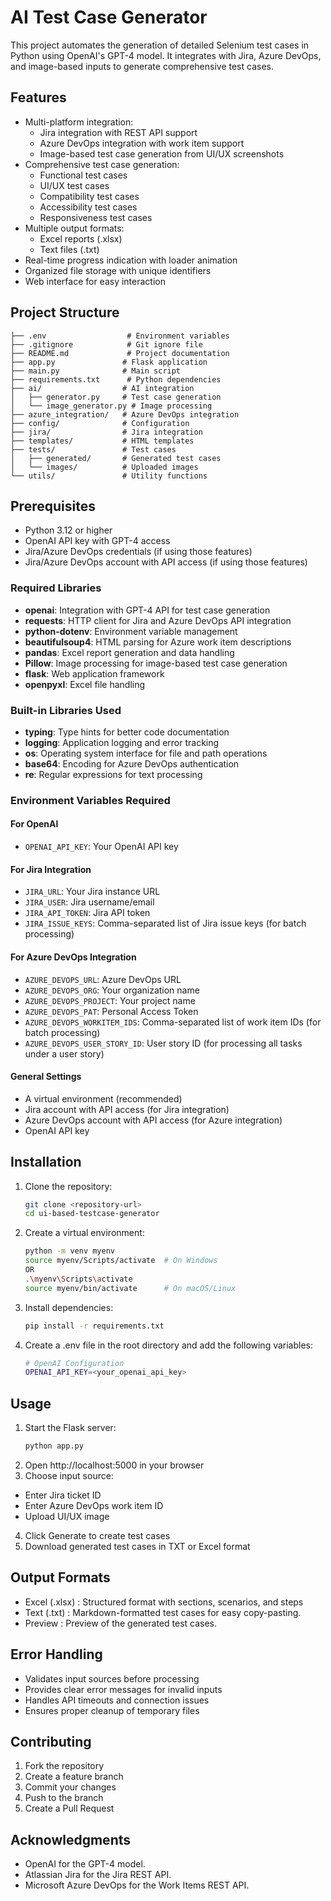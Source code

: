 
# AI Test Case Generator

This project automates the generation of detailed Selenium test cases in Python using OpenAI's GPT-4 model. It integrates with Jira, Azure DevOps, and image-based inputs to generate comprehensive test cases.

## Features

- Multi-platform integration:
  - Jira integration with REST API support
  - Azure DevOps integration with work item support
  - Image-based test case generation from UI/UX screenshots
- Comprehensive test case generation:
  - Functional test cases
  - UI/UX test cases
  - Compatibility test cases
  - Accessibility test cases
  - Responsiveness test cases
- Multiple output formats:
  - Excel reports (.xlsx)
  - Text files (.txt)
- Real-time progress indication with loader animation
- Organized file storage with unique identifiers
- Web interface for easy interaction

## Project Structure

```tree
├── .env                  # Environment variables
├── .gitignore            # Git ignore file
├── README.md             # Project documentation
├── app.py               # Flask application
├── main.py              # Main script
├── requirements.txt      # Python dependencies
├── ai/                  # AI integration
│   ├── generator.py     # Test case generation
│   └── image_generator.py # Image processing
├── azure_integration/   # Azure DevOps integration
├── config/              # Configuration
├── jira/                # Jira integration
├── templates/           # HTML templates
├── tests/               # Test cases
│   ├── generated/       # Generated test cases
│   └── images/          # Uploaded images
└── utils/               # Utility functions
```


## Prerequisites

- Python 3.12 or higher
- OpenAI API key with GPT-4 access
- Jira/Azure DevOps credentials (if using those features)
- Jira/Azure DevOps account with API access (if using those features)

### Required Libraries

- **openai**: Integration with GPT-4 API for test case generation
- **requests**: HTTP client for Jira and Azure DevOps API integration
- **python-dotenv**: Environment variable management
- **beautifulsoup4**: HTML parsing for Azure work item descriptions
- **pandas**: Excel report generation and data handling
- **Pillow**: Image processing for image-based test case generation
- **flask**: Web application framework
- **openpyxl**: Excel file handling

### Built-in Libraries Used

- **typing**: Type hints for better code documentation
- **logging**: Application logging and error tracking
- **os**: Operating system interface for file and path operations
- **base64**: Encoding for Azure DevOps authentication
- **re**: Regular expressions for text processing

### Environment Variables Required

#### For OpenAI
- `OPENAI_API_KEY`: Your OpenAI API key

#### For Jira Integration
- `JIRA_URL`: Your Jira instance URL
- `JIRA_USER`: Jira username/email
- `JIRA_API_TOKEN`: Jira API token
- `JIRA_ISSUE_KEYS`: Comma-separated list of Jira issue keys (for batch processing)

#### For Azure DevOps Integration
- `AZURE_DEVOPS_URL`: Azure DevOps URL
- `AZURE_DEVOPS_ORG`: Your organization name
- `AZURE_DEVOPS_PROJECT`: Your project name
- `AZURE_DEVOPS_PAT`: Personal Access Token
- `AZURE_DEVOPS_WORKITEM_IDS`: Comma-separated list of work item IDs (for batch processing)
- `AZURE_DEVOPS_USER_STORY_ID`: User story ID (for processing all tasks under a user story)

#### General Settings

- A virtual environment (recommended)
- Jira account with API access (for Jira integration)
- Azure DevOps account with API access (for Azure integration)
- OpenAI API key

## Installation

1. Clone the repository:
   ```bash
   git clone <repository-url>
   cd ui-based-testcase-generator
   ```

2. Create a virtual environment:
    ```bash
    python -m venv myenv
    source myenv/Scripts/activate  # On Windows
    OR
    .\myenv\Scripts\activate   
    source myenv/bin/activate      # On macOS/Linux
    ```

3. Install dependencies:
    ```bash
    pip install -r requirements.txt
    ```

4. Create a .env file in the root directory and add the following variables:
    ```bash
    # OpenAI Configuration
    OPENAI_API_KEY=<your_openai_api_key>

    ```

## Usage

1. Start the Flask server:
    ```bash
    python app.py
    ```
2.  Open http://localhost:5000 in your browser
3.  Choose input source:
  - Enter Jira ticket ID
  - Enter Azure DevOps work item ID
  - Upload UI/UX image
4. Click Generate to create test cases
5. Download generated test cases in TXT or Excel format

## Output Formats
- Excel (.xlsx) : Structured format with sections, scenarios, and steps
- Text (.txt) : Markdown-formatted test cases for easy copy-pasting.
- Preview : Preview of the generated test cases.

## Error Handling
- Validates input sources before processing
- Provides clear error messages for invalid inputs
- Handles API timeouts and connection issues
- Ensures proper cleanup of temporary files

## Contributing
1. Fork the repository
2. Create a feature branch
3. Commit your changes
4. Push to the branch
5. Create a Pull Request

## Acknowledgments
- OpenAI for the GPT-4 model.
- Atlassian Jira for the Jira REST API.
- Microsoft Azure DevOps for the Work Items REST API.
